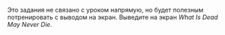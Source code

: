 
Это задания не связано с уроком напрямую, но будет полезным потренировать с выводом на экран. Выведите на экран *What Is Dead May Never Die*.

